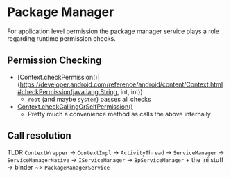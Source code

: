 # Package Manager 

For application level permission the package manager service plays a role regarding runtime permission checks.

## Permission Checking

- [Context.checkPermission()](https://developer.android.com/reference/android/content/Context.html#checkPermission(java.lang.String, int, int))
  - `root` (and maybe `system`) passes all checks
- [Context.checkCallingOrSelfPermission()](https://developer.android.com/reference/android/content/Context.html#checkCallingOrSelfPermission(java.lang.String)) 
  - Pretty much a convenience method as calls the above internally

## Call resolution

TLDR `ContextWrapper` -> `ContextImpl` -> `ActivityThread` -> `ServiceManager` -> `ServiceManagerNative` -> `IServiceManager` -> `BpServiceManager` + the jni stuff -> binder ~> `PackageManagerService`
